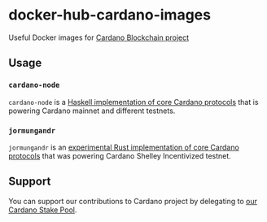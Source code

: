 # docker-hub-cardano-images
Useful Docker images for [Cardano Blockchain project](https://cardano.org/)

## Usage

### `cardano-node`
`cardano-node` is a [Haskell implementation of core Cardano protocols](https://github.com/input-output-hk/cardano-node) that is powering Cardano mainnet and different testnets.

### `jormungandr`
`jormungandr` is an [experimental Rust implementation of core Cardano protocols](https://github.com/input-output-hk/jormungandr) that was powering Cardano Shelley Incentivized testnet.

## Support
You can support our contributions to Cardano project by delegating to [our Cardano Stake Pool](https://staking.2ndlayer.eu/cardano-stake-pool).
